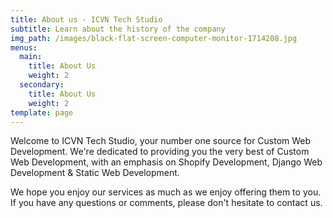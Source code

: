 ```yaml
---
title: About us - ICVN Tech Studio
subtitle: Learn about the history of the company
img_path: /images/black-flat-screen-computer-monitor-1714208.jpg
menus:
  main:
    title: About Us
    weight: 2
  secondary:
    title: About Us
    weight: 2
template: page
---
```

Welcome to ICVN Tech Studio, your number one source for Custom Web Development. We're dedicated to providing you the very best of Custom Web Development, with an emphasis on Shopify Development, Django Web Development & Static Web Development.

We hope you enjoy our services as much as we enjoy offering them to you. If you have any questions or comments, please don't hesitate to contact us.

